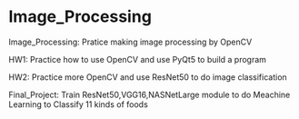 # Image_Processing
Image_Processing: Pratice making image processing by OpenCV

HW1: Practice how to use OpenCV and use PyQt5 to build a program

HW2: Practice more OpenCV and use ResNet50 to do image classification

Final_Project: Train ResNet50,VGG16,NASNetLarge module to do Meachine Learning to Classify 11 kinds of foods  
